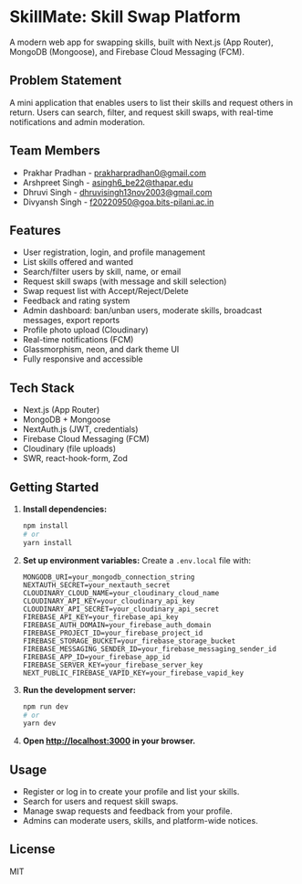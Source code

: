 ﻿# SkillMate: Skill Swap Platform

A modern web app for swapping skills, built with Next.js (App Router), MongoDB (Mongoose), and Firebase Cloud Messaging (FCM).

## Problem Statement
A mini application that enables users to list their skills and request others in return. Users can search, filter, and request skill swaps, with real-time notifications and admin moderation.

## Team Members
- Prakhar Pradhan - prakharpradhan0@gmail.com
- Arshpreet Singh - asingh6_be22@thapar.edu
- Dhruvi Singh - dhruvisingh13nov2003@gmail.com
- Divyansh Singh - f20220950@goa.bits-pilani.ac.in

## Features
- User registration, login, and profile management
- List skills offered and wanted
- Search/filter users by skill, name, or email
- Request skill swaps (with message and skill selection)
- Swap request list with Accept/Reject/Delete
- Feedback and rating system
- Admin dashboard: ban/unban users, moderate skills, broadcast messages, export reports
- Profile photo upload (Cloudinary)
- Real-time notifications (FCM)
- Glassmorphism, neon, and dark theme UI
- Fully responsive and accessible

## Tech Stack
- Next.js (App Router)
- MongoDB + Mongoose
- NextAuth.js (JWT, credentials)
- Firebase Cloud Messaging (FCM)
- Cloudinary (file uploads)
- SWR, react-hook-form, Zod

## Getting Started

1. **Install dependencies:**
   ```bash
   npm install
   # or
   yarn install
   ```
2. **Set up environment variables:**
   Create a `.env.local` file with:
   ```env
   MONGODB_URI=your_mongodb_connection_string
   NEXTAUTH_SECRET=your_nextauth_secret
   CLOUDINARY_CLOUD_NAME=your_cloudinary_cloud_name
   CLOUDINARY_API_KEY=your_cloudinary_api_key
   CLOUDINARY_API_SECRET=your_cloudinary_api_secret
   FIREBASE_API_KEY=your_firebase_api_key
   FIREBASE_AUTH_DOMAIN=your_firebase_auth_domain
   FIREBASE_PROJECT_ID=your_firebase_project_id
   FIREBASE_STORAGE_BUCKET=your_firebase_storage_bucket
   FIREBASE_MESSAGING_SENDER_ID=your_firebase_messaging_sender_id
   FIREBASE_APP_ID=your_firebase_app_id
   FIREBASE_SERVER_KEY=your_firebase_server_key
   NEXT_PUBLIC_FIREBASE_VAPID_KEY=your_firebase_vapid_key
   ```
3. **Run the development server:**
   ```bash
   npm run dev
   # or
   yarn dev
   ```
4. **Open [http://localhost:3000](http://localhost:3000) in your browser.**

## Usage
- Register or log in to create your profile and list your skills.
- Search for users and request skill swaps.
- Manage swap requests and feedback from your profile.
- Admins can moderate users, skills, and platform-wide notices.

## License
MIT
